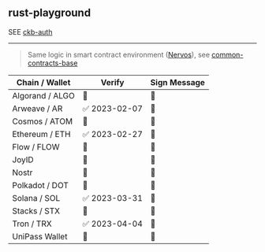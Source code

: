 ## rust-playground

SEE [ckb-auth](https://github.com/nervosnetwork/ckb-auth)

---
> Same logic in smart contract environment ([Nervos](https://github.com/nervosnetwork)), see [common-contracts-base](https://github.com/rune-box/common-contracts-base)

| Chain / Wallet    |     Verify    |  Sign Message  |
|-------------------|---------------|----------------|
| Algorand / ALGO   | 📅            | 📅            |
| Arweave / AR      | ✅ 2023-02-07 | 📅            |
| Cosmos / ATOM     | 📅            | 📅            |
| Ethereum / ETH    | ✅ 2023-02-27 | 📅            |
| Flow / FLOW       | 📅            | 📅            |
| JoyID             | 📅            | 📅            |
| Nostr             | 📅            | 📅            |
| Polkadot / DOT    | 📅            | 📅            |
| Solana / SOL      | ✅ 2023-03-31 | 📅            |
| Stacks / STX      | 📅            | 📅            |
| Tron / TRX        | ✅ 2023-04-04 | 📅            |
| UniPass Wallet    | 📅            | 📅            |
